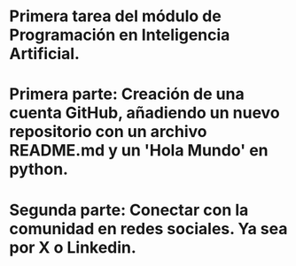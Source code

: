 # Primera tarea del módulo de Programación en Inteligencia Artificial.
# Primera parte: Creación de una cuenta GitHub, añadiendo un nuevo repositorio con un archivo README.md y un 'Hola Mundo' en python.
# Segunda parte: Conectar con la comunidad en redes sociales. Ya sea por X o Linkedin.
